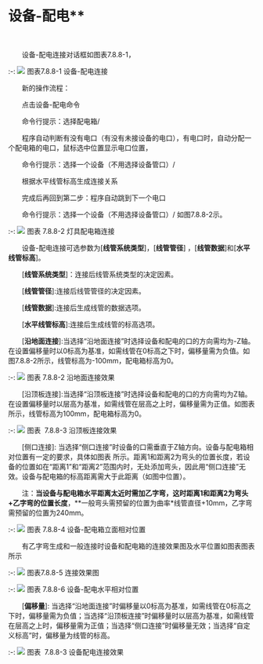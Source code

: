 # 设备\-配电**
<br/>

&emsp;&emsp;设备\-配电连接对话框如图表7.8.8\-1，


:-: ![](images/483.png)
图表7.8.8\-1 设备\-配电连接

&emsp;&emsp;新的操作流程：

&emsp;&emsp;点击设备\-配电命令

&emsp;&emsp;命令行提示：选择配电箱/

&emsp;&emsp;程序自动判断有没有电口（有没有未接设备的电口），有电口时，自动分配一个配电箱的电口，鼠标选中位置显示电口位置，

&emsp;&emsp;命令行提示：选择一个设备（不用选择设备管口）/

&emsp;&emsp;根据水平线管标高生成连接关系

&emsp;&emsp;完成后再回到第二步：程序自动跳到下一个电口

&emsp;&emsp;命令行提示：选择一个设备（不用选择设备管口）/
如图7.8.8\-2示。

:-: ![](images/484.png)
图表 7.8.8\-2 灯具配电箱连接

&emsp;&emsp;设备\-配电连接可选参数为\[**线管系统类型**\]，\[**线管管径**\] ，\[**线管数据**\]和\[**水平线管标高**\]。

&emsp;&emsp;\[**线管系统类型**\]：连接后线管系统类型的决定因素。

&emsp;&emsp;\[**线管管径**\]:连接后线管管径的决定因素。

&emsp;&emsp;\[**线管数据**\]:连接后生成线管的数据选项。

&emsp;&emsp;\[**水平线管标高**\]:连接后生成线管的标高选项。

&emsp;&emsp;\[**沿地面连接**\]:当选择“沿地面连接”时选择设备和配电的口的方向需均为\-Z轴。在设置偏移量时以0标高为基准，如需线管在0标高之下时，偏移量需为负值。如图7.8.8\-2所示，线管标高为\-100mm，配电箱标高为0。

:-: ![](images/485.png)
图表 7.8.8\-2 沿地面连接效果

&emsp;&emsp;\[沿顶板连接\]:当选择“沿顶板连接”时选择设备和配电的口的方向需均为Z轴。在设置偏移量时以层高为基准，如需线管在层高之上时，偏移量需为正值。如图表 所示，线管标高为100mm，配电箱标高为0。


:-: ![](images/486.png)
图表  7.8.8\-3 沿顶板连接效果

&emsp;&emsp;\[侧口连接\]: 当选择“侧口连接”时设备的口需垂直于Z轴方向。设备与配电箱相对位置有一定的要求，具体如图表 所示。距离1和距离2为弯头的位置长度，若设备的位置如在“距离1”和“距离2”范围内时，无处添加弯头，因此用“侧口连接”无效。设备与配电箱的标高距离需大于此距离（如图中位置）。

&emsp;&emsp;注：**当设备与配电箱水平距离太近时需加乙字弯，这时距离1和距离2为弯头+乙字弯的位置长度**，**一般弯头需预留的位置为曲率\*线管直径+10mm，乙字弯需预留的位置为240mm。

:-: ![](images/487.png)
图表 7.8.8\-4 设备\-配电箱立面相对位置

&emsp;&emsp;有乙字弯生成和一般连接时设备和配电箱的连接效果图及水平位置如图表图表 所示

:-: ![](images/488.png)
图表7.8.8\-5 连接效果图

:-: ![](images/489.png)
图表 7.8.8\-6 设备\-配电水平相对位置

&emsp;&emsp;\[**偏移量**\]: 当选择“沿地面连接”时偏移量以0标高为基准，如需线管在0标高之下时，偏移量需为负值；当选择“沿顶板连接”时偏移量时以层高为基准，如需线管在层高之上时，偏移量需为正值；当选择“侧口连接”时偏移量无效；当选择“自定义标高”时，偏移量为线管的标高。

:-: ![](images/490.png)
图表  7.8.8\-3 设备配电连接效果